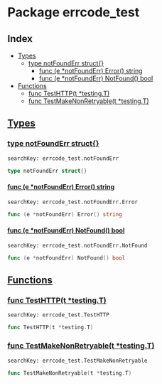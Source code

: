 # Package errcode_test

## Index

* [Types](#type)
    * [type notFoundErr struct{}](#notFoundErr)
        * [func (e *notFoundErr) Error() string](#notFoundErr.Error)
        * [func (e *notFoundErr) NotFound() bool](#notFoundErr.NotFound)
* [Functions](#func)
    * [func TestHTTP(t *testing.T)](#TestHTTP)
    * [func TestMakeNonRetryable(t *testing.T)](#TestMakeNonRetryable)


## <a id="type" href="#type">Types</a>

### <a id="notFoundErr" href="#notFoundErr">type notFoundErr struct{}</a>

```
searchKey: errcode_test.notFoundErr
```

```Go
type notFoundErr struct{}
```

#### <a id="notFoundErr.Error" href="#notFoundErr.Error">func (e *notFoundErr) Error() string</a>

```
searchKey: errcode_test.notFoundErr.Error
```

```Go
func (e *notFoundErr) Error() string
```

#### <a id="notFoundErr.NotFound" href="#notFoundErr.NotFound">func (e *notFoundErr) NotFound() bool</a>

```
searchKey: errcode_test.notFoundErr.NotFound
```

```Go
func (e *notFoundErr) NotFound() bool
```

## <a id="func" href="#func">Functions</a>

### <a id="TestHTTP" href="#TestHTTP">func TestHTTP(t *testing.T)</a>

```
searchKey: errcode_test.TestHTTP
```

```Go
func TestHTTP(t *testing.T)
```

### <a id="TestMakeNonRetryable" href="#TestMakeNonRetryable">func TestMakeNonRetryable(t *testing.T)</a>

```
searchKey: errcode_test.TestMakeNonRetryable
```

```Go
func TestMakeNonRetryable(t *testing.T)
```

